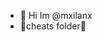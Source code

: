 - 👋 Hi Im @mxilanx
- 👀cheats folder🥶
  

<!---
link:https://www.mediafire.com/folder/n148s45spjk6i/cheats
next folder 4gb

